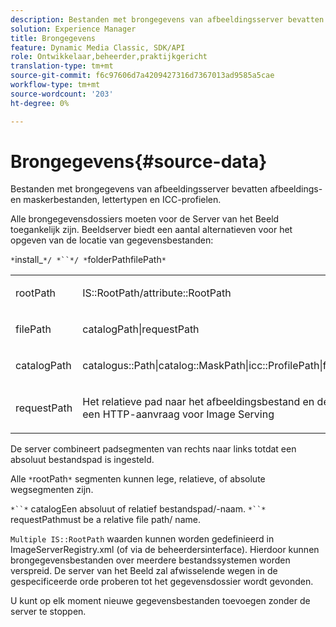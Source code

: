 ```yaml
---
description: Bestanden met brongegevens van afbeeldingsserver bevatten afbeeldings- en maskerbestanden, lettertypen en ICC-profielen.
solution: Experience Manager
title: Brongegevens
feature: Dynamic Media Classic, SDK/API
role: Ontwikkelaar,beheerder,praktijkgericht
translation-type: tm+mt
source-git-commit: f6c97606d7a4209427316d7367013ad9585a5cae
workflow-type: tm+mt
source-wordcount: '203'
ht-degree: 0%

---
```



# Brongegevens{#source-data}

Bestanden met brongegevens van afbeeldingsserver bevatten afbeeldings- en maskerbestanden, lettertypen en ICC-profielen.

Alle brongegevensdossiers moeten voor de Server van het Beeld toegankelijk zijn. Beeldserver biedt een aantal alternatieven voor het opgeven van de locatie van gegevensbestanden:

`*`install_`*/ *``*/ *`folderPathfilePath`*`

<table id="simpletable_26686444C7EF46D6BC4C0490C8010BF9"> 
 <tr class="strow"> 
  <td class="stentry"> <p><span class="codeph"> <span class="varname"> rootPath</span></span> </p></td> 
  <td class="stentry"> <p><span class="codeph"> IS::RootPath/attribute::RootPath</span> </p></td> 
 </tr> 
 <tr class="strow"> 
  <td class="stentry"> <p><span class="codeph"> <span class="varname"> filePath  </span></span> </p></td> 
  <td class="stentry"> <p><span class="codeph"> catalogPath|requestPath</span> </p></td> 
 </tr> 
 <tr class="strow"> 
  <td class="stentry"> <p><span class="codeph"> <span class="varname"> catalogPath</span></span> </p></td> 
  <td class="stentry"> <p><span class="codeph"> catalogus::Path|catalog::MaskPath|icc::ProfilePath|font::FontPath|font::MetricsPath</span> </p></td> 
 </tr> 
 <tr class="strow"> 
  <td class="stentry"> <p><span class="codeph"> <span class="varname"> requestPath</span></span> </p></td> 
  <td class="stentry"> <p><span class="codeph"> Het relatieve pad naar het afbeeldingsbestand en de naam die zijn opgegeven in een HTTP-aanvraag voor Image Serving</span> </p></td> 
 </tr> 
</table>

De server combineert padsegmenten van rechts naar links totdat een absoluut bestandspad is ingesteld.

Alle `*`rootPath`*` segmenten kunnen lege, relatieve, of absolute wegsegmenten zijn.

`*``*` catalogEen absoluut of relatief bestandspad/-naam. `*``*` requestPathmust be a relative file path/ name.

`Multiple IS::RootPath` waarden kunnen worden gedefinieerd in ImageServerRegistry.xml (of via de beheerdersinterface). Hierdoor kunnen brongegevensbestanden over meerdere bestandssystemen worden verspreid. De server van het Beeld zal afwisselende wegen in de gespecificeerde orde proberen tot het gegevensdossier wordt gevonden.

U kunt op elk moment nieuwe gegevensbestanden toevoegen zonder de server te stoppen.
